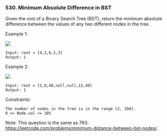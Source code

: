### 530. Minimum Absolute Difference in BST

Given the root of a Binary Search Tree (BST), return the minimum absolute difference between the values of any two different nodes in the tree.



Example 1:

![](https://assets.leetcode.com/uploads/2021/02/05/bst1.jpg)

    Input: root = [4,2,6,1,3]
    Output: 1

Example 2:

![](https://assets.leetcode.com/uploads/2021/02/05/bst2.jpg)

    Input: root = [1,0,48,null,null,12,49]
    Output: 1



Constraints:

    The number of nodes in the tree is in the range [2, 104].
    0 <= Node.val <= 105



Note: This question is the same as 783: https://leetcode.com/problems/minimum-distance-between-bst-nodes/

